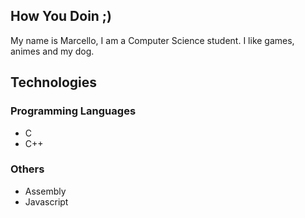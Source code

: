 ## How You Doin ;)
My name is Marcello, I am a Computer Science student.
I like games, animes and my dog.

## Technologies
### Programming Languages

* C
* C++
### Others

* Assembly
* Javascript

